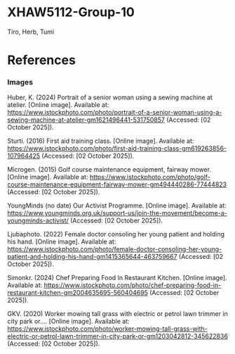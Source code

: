 # XHAW5112-Group-10
Tiro, Herb, Tumi

# References

### Images
Huber, K. (2024) Portrait of a senior woman using a sewing machine at atelier. [Online image]. Available at: https://www.istockphoto.com/photo/portrait-of-a-senior-woman-using-a-sewing-machine-at-atelier-gm1621496441-531750857 (Accessed: [02 October 2025]).

Sturti. (2016) First aid training class. [Online image]. Available at: https://www.istockphoto.com/photo/first-aid-training-class-gm619263856-107964425 (Accessed: [02 October 2025]).

Microgen. (2015) Golf course maintenance equipment, fairway mower. [Online image]. Available at: https://www.istockphoto.com/photo/golf-course-maintenance-equipment-fairway-mower-gm494440286-77444823 (Accessed: [02 October 2025]).

YoungMinds (no date) Our Activist Programme. [Online image]. Available at: https://www.youngminds.org.uk/support-us/join-the-movement/become-a-youngminds-activist/ (Accessed: [02 October 2025]).

Ljubaphoto. (2022) Female doctor consoling her young patient and holding his hand. [Online image]. Available at: https://www.istockphoto.com/photo/female-doctor-consoling-her-young-patient-and-holding-his-hand-gm1415365644-463759667 (Accessed: [02 October 2025]).

Simonkr. (2024) Chef Preparing Food In Restaurant Kitchen. [Online image]. Available at: https://www.istockphoto.com/photo/chef-preparing-food-in-restaurant-kitchen-gm2004635695-560404695 (Accessed: [02 October 2025]).

GKV. (2020) Worker mowing tall grass with electric or petrol lawn trimmer in city park or.... [Online image]. Available at: https://www.istockphoto.com/photo/worker-mowing-tall-grass-with-electric-or-petrol-lawn-trimmer-in-city-park-or-gm1203042812-345622836 (Accessed: [02 October 2025]).